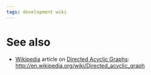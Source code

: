 ```yaml
---
tags: development wiki
---
```


# See also

-   [Wikipedia](/wiki/Wikipedia) article on [Directed Acyclic Graphs](/wiki/Directed_Acyclic_Graphs): <http://en.wikipedia.org/wiki/Directed_acyclic_graph>
